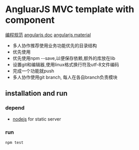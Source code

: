 # AngluarJS MVC template with component 
[编程规范](https://github.com/mgechev/angularjs-style-guide/blob/master/README-zh-cn.md)
[angularjs doc](https://angularjs.org/)
[angularjs material](https://material.angularjs.org/latest/)
* 多人协作推荐使用业务功能优先的目录结构
* 优先使用
* 优先使用npm <lib> --save,以便保存依赖,额外的库放在lib
* 设置git和编辑器,使用linux格式换行符及utf-8文件编码
* 完成一个功能就push
* 多人协作使用git branch, 每人在各自branch负责模块

## installation and run
### depend
* [nodejs]() for static server
### run
`npm test`
